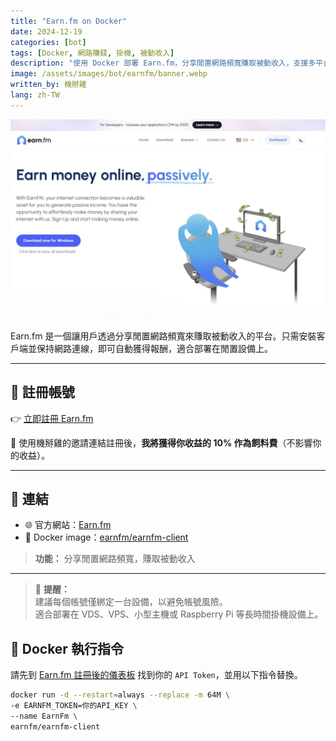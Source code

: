 ```yaml
---
title: "Earn.fm on Docker"
date: 2024-12-19
categories: [bot]
tags: [Docker, 網路賺錢, 掛機, 被動收入]
description: "使用 Docker 部署 Earn.fm，分享閒置網路頻寬賺取被動收入，支援多平台運行，註冊即享推薦獎勵。"
image: /assets/images/bot/earnfm/banner.webp
written_by: 機掰雞
lang: zh-TW
---
```


![Earn.fm 封面圖](/assets/images/bot/earnfm/banner.webp)

Earn.fm 是一個讓用戶透過分享閒置網路頻寬來賺取被動收入的平台。只需安裝客戶端並保持網路連線，即可自動獲得報酬，適合部署在閒置設備上。

---

## 📝 註冊帳號

👉 [立即註冊 Earn.fm](https://earn.fm/ref/YAMAZTYC)

🎉 使用機掰雞的邀請連結註冊後，**我將獲得你收益的 10% 作為飼料費**（不影響你的收益）。

---

## 🔗 連結

- 🌐 官方網站：[Earn.fm](https://earn.fm/en/)
- 🐳 Docker image：[earnfm/earnfm-client](https://hub.docker.com/r/earnfm/earnfm-client)
> **功能：** 分享閒置網路頻寬，賺取被動收入

---

> 🔔 **提醒：**  
> 建議每個帳號僅綁定一台設備，以避免帳號風險。  
> 適合部署在 VDS、VPS、小型主機或 Raspberry Pi 等長時間掛機設備上。


## 🐳 Docker 執行指令

請先到 [Earn.fm 註冊後的儀表板](https://earn.fm/ref/YAMAZTYC) 找到你的 `API Token`，並用以下指令替換。

```bash
docker run -d --restart=always --replace -m 64M \
-e EARNFM_TOKEN=你的API_KEY \
--name EarnFm \
earnfm/earnfm-client
```
